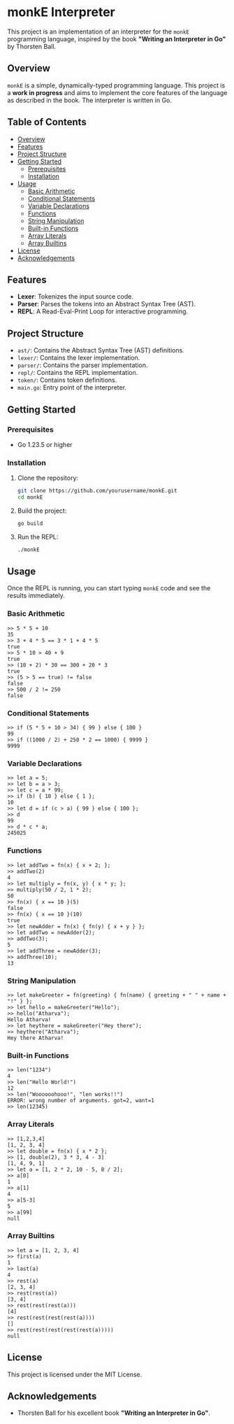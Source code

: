 # monkE Interpreter

This project is an implementation of an interpreter for the `monkE` programming language, inspired by the book **"Writing an Interpreter in Go"** by Thorsten Ball. 

## Overview

`monkE` is a simple, dynamically-typed programming language. This project is a **work in progress** and aims to implement the core features of the language as described in the book. The interpreter is written in Go.

## Table of Contents

- [Overview](#overview)
- [Features](#features)
- [Project Structure](#project-structure)
- [Getting Started](#getting-started)
  - [Prerequisites](#prerequisites)
  - [Installation](#installation)
- [Usage](#usage)
  - [Basic Arithmetic](#basic-arithmetic)
  - [Conditional Statements](#conditional-statements)
  - [Variable Declarations](#variable-declarations)
  - [Functions](#functions)
  - [String Manipulation](#string-manipulation)
  - [Built-in Functions](#built-in-functions)
  - [Array Literals](#array-literals)
  - [Array Builtins](#array-builtins)
- [License](#license)
- [Acknowledgements](#acknowledgements)

## Features

- **Lexer**: Tokenizes the input source code.
- **Parser**: Parses the tokens into an Abstract Syntax Tree (AST).
- **REPL**: A Read-Eval-Print Loop for interactive programming.

## Project Structure

- `ast/`: Contains the Abstract Syntax Tree (AST) definitions.
- `lexer/`: Contains the lexer implementation.
- `parser/`: Contains the parser implementation.
- `repl/`: Contains the REPL implementation.
- `token/`: Contains token definitions.
- `main.go`: Entry point of the interpreter.

## Getting Started

### Prerequisites

- Go 1.23.5 or higher

### Installation

1. Clone the repository:
    ```sh
    git clone https://github.com/yourusername/monkE.git
    cd monkE
    ```

2. Build the project:
    ```sh
    go build
    ```

3. Run the REPL:
    ```sh
    ./monkE
    ```

## Usage

Once the REPL is running, you can start typing `monkE` code and see the results immediately.

### Basic Arithmetic

```monkE
>> 5 * 5 + 10
35
>> 3 + 4 * 5 == 3 * 1 + 4 * 5
true
>> 5 * 10 > 40 + 9
true
>> (10 + 2) * 30 == 300 + 20 * 3
true
>> (5 > 5 == true) != false                                                                                                                                                                  
false
>> 500 / 2 != 250
false
```

### Conditional Statements

```monkE
>> if (5 * 5 + 10 > 34) { 99 } else { 100 }
99
>> if ((1000 / 2) + 250 * 2 == 1000) { 9999 }
9999
```

### Variable Declarations

```monkE
>> let a = 5;
>> let b = a > 3;
>> let c = a * 99;
>> if (b) { 10 } else { 1 };
10
>> let d = if (c > a) { 99 } else { 100 };
>> d
99
>> d * c * a;
245025
```

### Functions

```monkE
>> let addTwo = fn(x) { x + 2; };
>> addTwo(2)
4
>> let multiply = fn(x, y) { x * y; };
>> multiply(50 / 2, 1 * 2);
50
>> fn(x) { x == 10 }(5)
false
>> fn(x) { x == 10 }(10) 
true
>> let newAdder = fn(x) { fn(y) { x + y } };
>> let addTwo = newAdder(2);
>> addTwo(3);
5
>> let addThree = newAdder(3);
>> addThree(10);
13
```

### String Manipulation

```monkE
>> let makeGreeter = fn(greeting) { fn(name) { greeting + " " + name + "!" } };
>> let hello = makeGreeter("Hello");
>> hello("Atharva");
Hello Atharva!
>> let heythere = makeGreeter("Hey there");
>> heythere("Atharva");
Hey there Atharva!
```

### Built-in Functions

```monkE
>> len("1234")
4
>> len("Hello World!")
12
>> len("Woooooohooo!", "len works!!")
ERROR: wrong number of arguments. got=2, want=1
>> len(12345)
```

### Array Literals
```monkE
>> [1,2,3,4]
[1, 2, 3, 4]
>> let double = fn(x) { x * 2 };
>> [1, double(2), 3 * 3, 4 - 3]
[1, 4, 9, 1]
>> let a = [1, 2 * 2, 10 - 5, 8 / 2];
>> a[0] 
1
>> a[1]
4
>> a[5-3]
5
>> a[99]
null
```

### Array Builtins
```monkE
>> let a = [1, 2, 3, 4]
>> first(a)
1
>> last(a)
4
>> rest(a)
[2, 3, 4]
>> rest(rest(a))
[3, 4]
>> rest(rest(rest(a)))
[4]
>> rest(rest(rest(rest(a))))
[]
>> rest(rest(rest(rest(rest(a)))))
null
```

## License

This project is licensed under the MIT License.

## Acknowledgements

- Thorsten Ball for his excellent book **"Writing an Interpreter in Go"**.
